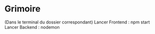 # Grimoire

(Dans le terminal du dossier correspondant)
Lancer Frontend : npm start
Lancer Backend : nodemon
